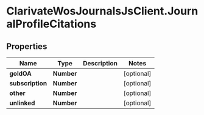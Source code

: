 # ClarivateWosJournalsJsClient.JournalProfileCitations

## Properties

Name | Type | Description | Notes
------------ | ------------- | ------------- | -------------
**goldOA** | **Number** |  | [optional] 
**subscription** | **Number** |  | [optional] 
**other** | **Number** |  | [optional] 
**unlinked** | **Number** |  | [optional] 


